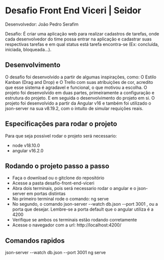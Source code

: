 # Desafio Front End Viceri | Seidor

Desenvolvedor: João Pedro Serafim

Desafio: É criar uma aplicação web para realizar cadastros de tarefas, onde cada
desenvolvedor do time possa entrar na aplicação e cadastrar suas respectivas tarefas e em
qual status está tarefa encontra-se (Ex: concluída, iniciada, bloqueada...).

## Desenvolvimento

O desafio foi desenvolvido a partir de algumas inspirações, como: O Estilo Kanban (Drag and Drop) e O Trello com suas atribuições de cor, acredito que esse sistema é agradavel e funcional, o que motivou a escolha.
O projeto foi desenvolvido em duas partes, primeiramente a configuração e estrutura do projeto. E em seguida o desenvolvimento do projeto em si. O projeto foi desenvolvido a partir da Angular v16 e também foi utilizado o json-server na sua v8.19.2, com o intuito de simular requições reais.

## Especificações para rodar o projeto

Para que seja possivel rodar o projeto será necessario:

- node v18.10.0
- angular v16.2.0

## Rodando o projeto passo a passo

- Faça o download ou o gitclone do repositório
- Acesse a pasta desafio-front-end-viceri
- Abra dois terminais, pois será necessario rodar o angular e o json-server em portas distintas
- No primeiro terminal rode o comando: ng serve
- No segundo, o comando json-server --watch db.json --port 3001 , ou a porta que desejar. Lembre-se a porta default que o angular utiliza é a 4200
- Verifique se ambos os terminais estão rodando corretamente
- Acesse o navegador com a url: http://localhost:4200/

## Comandos rapidos

json-server --watch db.json --port 3001
ng serve
